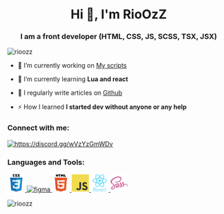 <h1 align="center">Hi 👋, I'm RioOzZ</h1>
<h3 align="center">I am a front developer (HTML, CSS, JS, SCSS, TSX, JSX)</h3>

<p align="left"> <img src="https://komarev.com/ghpvc/?username=rioozz&label=Profile%20views&color=0e75b6&style=flat" alt="rioozz" /> </p>

- 🔭 I’m currently working on [My scripts](https://discord.gg/wVzYzGmWDv)

- 🌱 I’m currently learning **Lua and react**

- 📝 I regularly write articles on [Github](Github)

- ⚡ How I learned **I started dev without anyone or any help**

<h3 align="left">Connect with me:</h3>
<p align="left">
<a href="https://discord.gg/https://discord.gg/wVzYzGmWDv" target="blank"><img align="center" src="https://raw.githubusercontent.com/rahuldkjain/github-profile-readme-generator/master/src/images/icons/Social/discord.svg" alt="https://discord.gg/wVzYzGmWDv" height="30" width="40" /></a>
</p>

<h3 align="left">Languages and Tools:</h3>
<p align="left"> <a href="https://www.w3schools.com/css/" target="_blank" rel="noreferrer"> <img src="https://raw.githubusercontent.com/devicons/devicon/master/icons/css3/css3-original-wordmark.svg" alt="css3" width="40" height="40"/> </a> <a href="https://www.figma.com/" target="_blank" rel="noreferrer"> <img src="https://www.vectorlogo.zone/logos/figma/figma-icon.svg" alt="figma" width="40" height="40"/> </a> <a href="https://www.w3.org/html/" target="_blank" rel="noreferrer"> <img src="https://raw.githubusercontent.com/devicons/devicon/master/icons/html5/html5-original-wordmark.svg" alt="html5" width="40" height="40"/> </a> <a href="https://developer.mozilla.org/en-US/docs/Web/JavaScript" target="_blank" rel="noreferrer"> <img src="https://raw.githubusercontent.com/devicons/devicon/master/icons/javascript/javascript-original.svg" alt="javascript" width="40" height="40"/> </a> <a href="https://reactjs.org/" target="_blank" rel="noreferrer"> <img src="https://raw.githubusercontent.com/devicons/devicon/master/icons/react/react-original-wordmark.svg" alt="react" width="40" height="40"/> </a> <a href="https://sass-lang.com" target="_blank" rel="noreferrer"> <img src="https://raw.githubusercontent.com/devicons/devicon/master/icons/sass/sass-original.svg" alt="sass" width="40" height="40"/> </a> </p>

<p><img align="center" src="https://github-readme-stats.vercel.app/api?username=rioozz&show_icons=true&locale=en" alt="rioozz" /></p>
